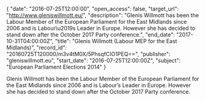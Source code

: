 {
  "date": "2016-07-25T12:00:00", 
  "open_access": false, 
  "target_url": "http://www.gleniswillmott.eu/", 
  "description": "Glenis Willmott has been the Labour Member of the European Parliament for the East Midlands since 2006 and is Labour\u2019s Leader in Europe. However she has decided to stand down after the October 2017 Party conference.", 
  "end_date": "2017-10-31T04:00:00Z", 
  "title": "Glenis Willmott  (Labour MEP for the East Midlands)", 
  "record_id": "20160725T120000/m3v4tM0X/5PhsqfCIO1PEQ==", 
  "publisher": "gleniswillmott.eu", 
  "start_date": "2016-07-25T12:00:00Z", 
  "subject": "European Parliament Elections 2014"
}

Glenis Willmott has been the Labour Member of the European Parliament for the East Midlands since 2006 and is Labour’s Leader in Europe. However she has decided to stand down after the October 2017 Party conference.